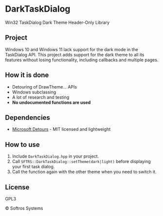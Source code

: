 # DarkTaskDialog
Win32 TaskDialog Dark Theme Header-Only Library  

## Project
Windows 10 and Windows 11 lack support for the dark mode in the TaskDialog API. This project adds support for the dark theme to all its features without losing functionality, including callbacks and multiple pages.

## How it is done
- Detouring of DrawTheme... APIs
- Windows subclassing
- A lot of research and testing
- **No undocumented functions are used**

## Dependencies
- [Microsoft Detours](https://github.com/microsoft/Detours) - MIT licensed and lightweight

## How to use
1. Include `DarkTaskDialog.hpp` in your project.
2. Call `SFTRS::DarkTaskDialog::setTheme(dark|light)` before displaying your first task dialog.
3. Call the function again with the other theme when you need to switch it.

## License
GPL3


© Softros Systems